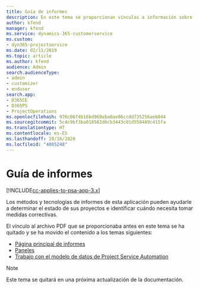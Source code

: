 ```yaml
---
title: Guía de informes
description: En este tema se proporcionan vínculos a información sobre informes.
author: kfend
manager: kfend
ms.service: dynamics-365-customerservice
ms.custom:
- dyn365-projectservice
ms.date: 02/11/2019
ms.topic: article
ms.author: kfend
audience: Admin
search.audienceType:
- admin
- customizer
- enduser
search.app:
- D365CE
- D365PS
- ProjectOperations
ms.openlocfilehash: 976c06f4b16bd969eba0ae06ccdd735256aeb044
ms.sourcegitcommit: 5c4c9bf3ba018562d6cb3443c01d550489c415fa
ms.translationtype: HT
ms.contentlocale: es-ES
ms.lasthandoff: 10/16/2020
ms.locfileid: "4085248"
---
```

# <a name="reporting-guide"></a>Guía de informes

[!INCLUDE[cc-applies-to-psa-app-3.x](../../includes/cc-applies-to-psa-app-3x.md)]

Los métodos y tecnologías de informes de esta aplicación pueden ayudarle a determinar el estado de sus proyectos e identificar cuándo necesita tomar medidas correctivas. 

El vínculo al archivo PDF que se proporcionaba antes en este tema se ha quitado y se ha movido el contenido a los temas siguientes:

- [Página principal de informes](../reports-reporting-dynamics-365-project-service.md)
- [Paneles](../reports-dashboards.md)
- [Trabajo con el modelo de datos de Project Service Automation](../reports-working-project-service-data-model.md)

> [!NOTE]
> Este tema se quitará en una próxima actualización de la documentación. 
